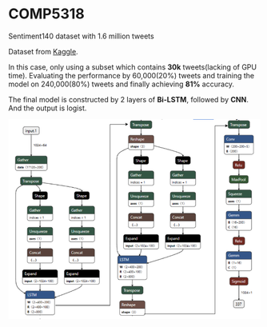 # COMP5318
Sentiment140 dataset with 1.6 million tweets

Dataset from [Kaggle](https://www.kaggle.com/datasets/kazanova/sentiment140).

In this case, only using a subset which contains **30k** tweets(lacking of GPU time). Evaluating the performance by 60,000(20%) tweets and training the model on 240,000(80%) tweets and finally achieving **81%** accuracy.

The final model is constructed by 2 layers of **Bi-LSTM**, followed by **CNN**. And the output is logist.

![network architecture](network_architecture.png)



